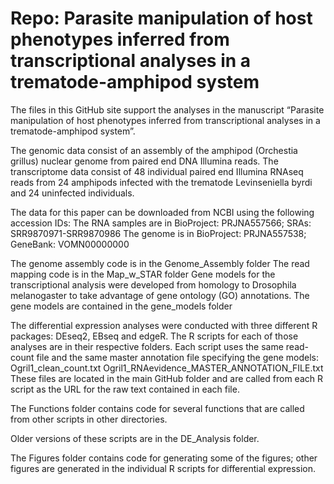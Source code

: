 # Repo: Parasite manipulation of host phenotypes inferred from transcriptional analyses in a trematode-amphipod system

The files in this GitHub site support the analyses in the manuscript “Parasite manipulation of host phenotypes inferred from transcriptional analyses in a trematode-amphipod system”.

The genomic data consist of an assembly of the amphipod (Orchestia grillus) nuclear genome from paired end DNA Illumina reads. The transcriptome data consist of 48 individual paired end Illumina RNAseq reads from 24 amphipods infected with the trematode Levinseniella byrdi and 24 uninfected individuals. 

The data for this paper can be downloaded from NCBI using the following accession IDs:
The RNA samples are in BioProject: PRJNA557566; SRAs: SRR9870971-SRR9870986
The genome is in BioProject: PRJNA557538; GeneBank: VOMN00000000

The genome assembly code is in the Genome_Assembly folder
The read mapping code is in the Map_w_STAR folder
Gene models for the transcriptional analysis were developed from homology to Drosophila melanogaster to take advantage of gene ontology (GO) annotations. 
The gene models are contained in the gene_models folder

The differential expression analyses were conducted with three different R packages: DEseq2, EBseq and edgeR. The R scripts for each of those analyses are in their respective folders. Each script uses the same read-count file and the same master annotation file specifying the gene models: 
Ogril1_clean_count.txt
Ogril1_RNAevidence_MASTER_ANNOTATION_FILE.txt
These files are located in the main GitHub folder and are called from each R script as the URL for the raw text contained in each file.

The Functions folder contains code for several functions that are called from other scripts in other directories. 

Older versions of these scripts are in the DE_Analysis folder.

The Figures folder contains code for generating some of the figures; other figures are generated in the individual R scripts for differential expression.

